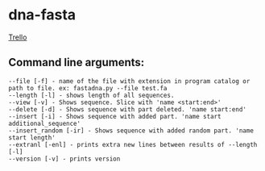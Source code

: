 # dna-fasta

[Trello](https://trello.com/b/BbZVxT4g/dna-fasta)

## Command line arguments:

```
--file [-f] - name of the file with extension in program catalog or path to file. ex: fastadna.py --file test.fa
--length [-l] - shows length of all sequences.
--view [-v] - Shows sequence. Slice with 'name <start:end>'
--delete [-d] - Shows sequence with part deleted. 'name start:end'
--insert [-i] - Shows sequence with added part. 'name start additional_sequence'
--insert_random [-ir] - Shows sequence with added random part. 'name start length'
--extranl [-enl] - prints extra new lines between results of --length [-l]
--version [-v] - prints version
```
